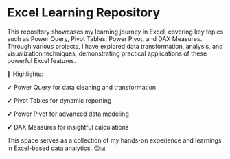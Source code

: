 # Excel Learning Repository

This repository showcases my learning journey in Excel, covering key topics such as Power Query, Pivot Tables, Power Pivot, and DAX Measures. Through various projects, I have explored data transformation, analysis, and visualization techniques, demonstrating practical applications of these powerful Excel features.

🚀 Highlights:
 
✔ Power Query for data cleaning and transformation

✔ Pivot Tables for dynamic reporting

✔ Power Pivot for advanced data modeling

✔ DAX Measures for insightful calculations

This space serves as a collection of my hands-on experience and learnings in Excel-based data analytics. 😊📊
